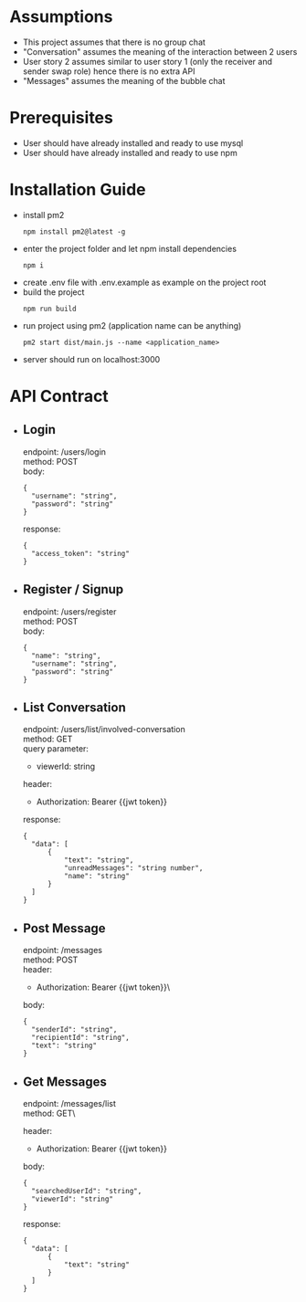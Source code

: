 # Assumptions

- This project assumes that there is no group chat
- "Conversation" assumes the meaning of the interaction between 2 users
- User story 2 assumes similar to user story 1 (only the receiver and sender swap role) hence there is no extra API
- "Messages" assumes the meaning of the bubble chat

# Prerequisites

- User should have already installed and ready to use mysql
- User should have already installed and ready to use npm

# Installation Guide

- install pm2
  ```
  npm install pm2@latest -g
  ```
- enter the project folder and let npm install dependencies
  ```
  npm i
  ```
- create .env file with .env.example as example on the project root
- build the project
  ```
  npm run build
  ```
- run project using pm2 (application name can be anything)
  ```
  pm2 start dist/main.js --name <application_name>
  ```
- server should run on localhost:3000

# API Contract

- ## Login

  endpoint: /users/login\
  method: POST\
  body:

  ```
  {
    "username": "string",
    "password": "string"
  }
  ```

  response:

  ```
  {
    "access_token": "string"
  }
  ```

- ## Register / Signup

  endpoint: /users/register\
  method: POST\
  body:

  ```
  {
    "name": "string",
    "username": "string",
    "password": "string"
  }
  ```

- ## List Conversation

  endpoint: /users/list/involved-conversation\
  method: GET\
  query parameter:

  - viewerId: string

  header:

  - Authorization: Bearer {{jwt token}}

  response:

  ```
  {
    "data": [
        {
            "text": "string",
            "unreadMessages": "string number",
            "name": "string"
        }
    ]
  }
  ```

- ## Post Message

  endpoint: /messages\
  method: POST\
  header:

  - Authorization: Bearer {{jwt token}}\

  body:

  ```
  {
    "senderId": "string",
    "recipientId": "string",
    "text": "string"
  }
  ```

- ## Get Messages

  endpoint: /messages/list\
  method: GET\

  header:

  - Authorization: Bearer {{jwt token}}

  body:

  ```
  {
    "searchedUserId": "string",
    "viewerId": "string"
  }
  ```

  response:

  ```
  {
    "data": [
        {
            "text": "string"
        }
    ]
  }
  ```

